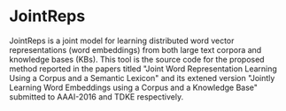 # JointReps
JointReps is a joint model for learning distributed word vector representations (word embeddings) from both large text corpora and knowledge bases (KBs). 
This tool is the source code for the proposed method reported in the papers titled "Joint Word Representation Learning Using a Corpus and a Semantic Lexicon" and its extened version "Jointly Learning Word Embeddings using a Corpus and a Knowledge Base" submitted to AAAI-2016 and TDKE respectively.
